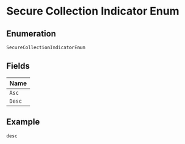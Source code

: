 
# Secure Collection Indicator Enum

## Enumeration

`SecureCollectionIndicatorEnum`

## Fields

| Name |
|  --- |
| `Asc` |
| `Desc` |

## Example

```
desc
```

